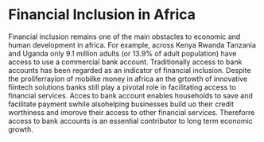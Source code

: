 # Financial Inclusion in Africa

Financial inclusion remains one of the main obstacles to economic and human development in africa. For example, across Kenya Rwanda Tanzania and Uganda only 9.1 million adults (or 13.9% of adult population) have access to use a commercial bank account. Traditionally access to bank accounts has been regarded as an indicator of financial inclusion. Despite the proliferrayion of mobilke money in africa an the grtowth of innovative fiintech solutions banks still play a pivotal role in facilitating access to financial services. Acces to bank account enables households to save and facilitate payment swhile alsohelping businesses build uo their credit worthiness and imorove their access to other financial services. Thereforre access to bank accounts is an essential contributor to long term economic growth.